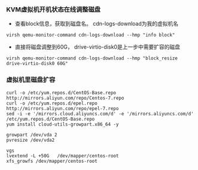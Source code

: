 
### KVM虚拟机开机状态在线调整磁盘

* 查看block信息，获取到磁盘名。 cdn-logs-download为我的虚拟机名

`virsh qemu-monitor-command cdn-logs-download --hmp "info block"`

* 直接将磁盘调整到60G， drive-virtio-disk0是上一步中需要扩容的磁盘

`virsh qemu-monitor-command cdn-logs-download --hmp "block_resize drive-virtio-disk0 60G"`



### 虚拟机里磁盘扩容
```
curl -o /etc/yum.repos.d/CentOS-Base.repo http://mirrors.aliyun.com/repo/Centos-7.repo
curl -o /etc/yum.repos.d/epel.repo http://mirrors.aliyun.com/repo/epel-7.repo
sed -i -e '/mirrors.cloud.aliyuncs.com/d' -e '/mirrors.aliyuncs.com/d' /etc/yum.repos.d/CentOS-Base.repo
yum install cloud-utils-growpart.x86_64 -y

growpart /dev/vda 2
pvresize /dev/vda2

vgs
lvextend -L +50G   /dev/mapper/centos-root
xfs_growfs /dev/mapper/centos-root

```




